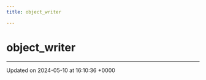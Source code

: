 ```yaml
---
title: object_writer

---
```


# object_writer





-------------------------------

Updated on 2024-05-10 at 16:10:36 +0000